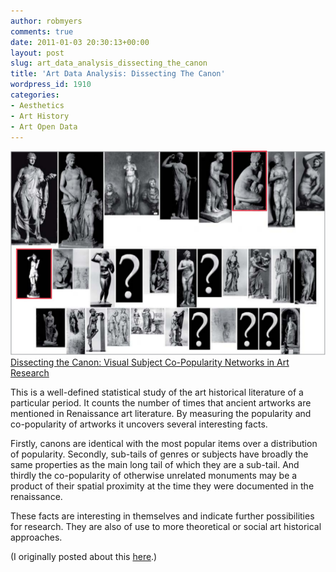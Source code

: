 ```yaml
---
author: robmyers
comments: true
date: 2011-01-03 20:30:13+00:00
layout: post
slug: art_data_analysis_dissecting_the_canon
title: 'Art Data Analysis: Dissecting The Canon'
wordpress_id: 1910
categories:
- Aesthetics
- Art History
- Art Open Data
---
```


![venus-long-tail.png](/assets/2011/01/03/venus-long-tail.png)[Dissecting the Canon: Visual Subject Co-Popularity Networks in Art Research](http://www.jeruccs2008.org/node/114)  
  
This is a well-defined statistical study of the art historical literature of a particular period. It counts the number of times that ancient artworks are mentioned in Renaissance art literature. By measuring the popularity and co-popularity of artworks it uncovers several interesting facts.  
  
Firstly, canons are identical with the most popular items over a distribution of popularity. Secondly, sub-tails of genres or subjects have broadly the same properties as the main long tail of which they are a sub-tail. And thirdly the co-popularity of otherwise unrelated monuments may be a product of their spatial proximity at the time they were documented in the renaissance.  
  
These facts are interesting in themselves and indicate further possibilities for research. They are also of use to more theoretical or social art historical approaches.  
  
(I originally posted about this [here](/weblog/2009/08/quantifying-the-canon.html).)  


  




